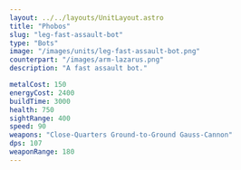 ```yaml
---
layout: ../../layouts/UnitLayout.astro
title: "Phobos"
slug: "leg-fast-assault-bot"
type: "Bots"
image: "/images/units/leg-fast-assault-bot.png"
counterpart: "/images/arm-lazarus.png"
description: "A fast assault bot."

metalCost: 150
energyCost: 2400
buildTime: 3000
health: 750
sightRange: 400
speed: 90
weapons: "Close-Quarters Ground-to-Ground Gauss-Cannon"
dps: 107
weaponRange: 180
---
```

